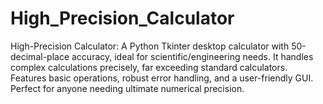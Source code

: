 # High_Precision_Calculator
High-Precision Calculator: A Python Tkinter desktop calculator with 50-decimal-place accuracy, ideal for scientific/engineering needs. It handles complex calculations precisely, far exceeding standard calculators. Features basic operations, robust error handling, and a user-friendly GUI. Perfect for anyone needing ultimate numerical precision.

